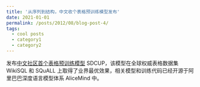 ```yaml
---
title: '从序列到结构，中文收个表格预训练模型发布'
date: 2021-01-01
permalink: /posts/2012/08/blog-post-4/
tags:
  - cool posts
  - category1
  - category2
---
```


发布[中文社区首个表格预训练模型](https://mp.weixin.qq.com/s/DxOVCvo-TQ2Cm77ng_ZULQ) SDCUP，该模型在全球权威表格数据集 WikiSQL 和 SQuALL 上取得了业界最优效果，相关模型和训练代码已经开源于阿里巴巴深度语言模型体系 AliceMind 中。
